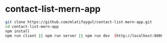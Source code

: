 # contact-list-mern-app

```bash
git clone https://github.com/mlatifaygul/contact-list-mern-app.git
cd contact-list-mern-app
npm install
npm run client || npm run server || npm run dev  (http://localhost:8080)
```
